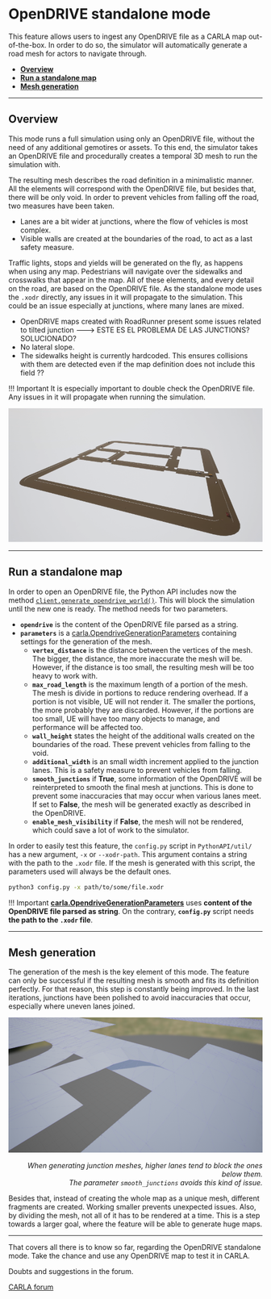 # OpenDRIVE standalone mode

This feature allows users to ingest any OpenDRIVE file as a CARLA map out-of-the-box. In order to do so, the simulator will automatically generate a road mesh for actors to navigate through.  

*   [__Overview__](#overview)  
*   [__Run a standalone map__](#run-a-standalone-map)  
*   [__Mesh generation__](#mesh-generation)  

---
## Overview

This mode runs a full simulation using only an OpenDRIVE file, without the need of any additional gemotires or assets. To this end, the simulator takes an OpenDRIVE file and procedurally creates a temporal 3D mesh to run the simulation with.  

The resulting mesh describes the road definition in a minimalistic manner. All the elements will correspond with the OpenDRIVE file, but besides that, there will be only void. In order to prevent vehicles from falling off the road, two measures have been taken. 

*   Lanes are a bit wider at junctions, where the flow of vehicles is most complex.  
*   Visible walls are created at the boundaries of the road, to act as a last safety measure. 

Traffic lights, stops and yields will be generated on the fly, as happens when using any map. Pedestrians will navigate over the sidewalks and crosswalks that appear in the map. All of these elements, and every detail on the road, are based on the OpenDRIVE file. As the standalone mode uses the `.xodr` directly, any issues in it will propagate to the simulation. This could be an issue especially at junctions, where many lanes are mixed.

*   OpenDRIVE maps created with RoadRunner present some issues related to tilted junction  ---> ESTE ES EL PROBLEMA DE LAS JUNCTIONS? SOLUCIONADO? 
*   No lateral slope. 
*   The sidewalks height is currently hardcoded. This ensures collisions with them are detected even if the map definition does not include this field ??

!!! Important
    It is especially important to double check the OpenDRIVE file. Any issues in it will propagate when running the simulation.

![opendrive_standalone](img/opendrive_standalone.png)

---
## Run a standalone map

In order to open an OpenDRIVE file, the Python API includes now the method [`client.generate_opendrive_world()`](python_api.md#carla.Client.generate_opendrive_world). This will block the simulation until the new one is ready. The method needs for two parameters.  

*   __`opendrive`__ is the content of the OpenDRIVE file parsed as a string.  
*   __`parameters`__ is a [carla.OpendriveGenerationParameters](python_api.md#carla.OpendriveGenerationParameters) containing settings for the generation of the mesh. 
	*   __`vertex_distance`__ is the distance between the vertices of the mesh. The bigger, the distance, the more inaccurate the mesh will be. However, if the distance is too small, the resulting mesh will be too heavy to work with.  
	*   __`max_road_length`__ is the maximum length of a portion of the mesh. The mesh is divide in portions to reduce rendering overhead. If a portion is not visible, UE will not render it. The smaller the portions, the more probably they are discarded. However, if the portions are too small, UE will have too many objects to manage, and performance will be affected too.  
	*   __`wall_height`__ states the height of the additional walls created on the boundaries of the road. These prevent vehicles from falling to the void.  
	*   __`additional_width`__ is an small width increment applied to the junction lanes. This is a safety measure to prevent vehicles from falling.  
	*   __`smooth_junctions`__ if __True__, some information of the OpenDRIVE will be reinterpreted to smooth the final mesh at junctions. This is done to prevent some inaccuracies that may occur when various lanes meet. If set to __False__, the mesh will be generated exactly as described in the OpenDRIVE.  
	*   __`enable_mesh_visibility`__ if __False__, the mesh will not be rendered, which could save a lot of work to the simulator.  


In order to easily test this feature, the `config.py` script in `PythonAPI/util/` has a new argument, `-x` or `--xodr-path`. This argument contains a string with the path to the `.xodr` file. If the mesh is generated with this script, the parameters used will always be the default ones. 
```sh
python3 config.py -x path/to/some/file.xodr
```

!!! Important
    __[carla.OpendriveGenerationParameters](python_api.md#carla.OpendriveGenerationParameters)__ uses __content of the OpenDRIVE file parsed as string__. On the contrary, __`config.py`__ script needs __the path to the `.xodr` file__.

---
## Mesh generation

The generation of the mesh is the key element of this mode. The feature can only be successful if the resulting mesh is smooth and fits its definition perfectly. For that reason, this step is constantly being improved. In the last iterations, junctions have been polished to avoid inaccuracies that occur, especially where uneven lanes joined.  

![opendrive_meshissue](img/opendrive_meshissue.png)
<div style="text-align: right"><i>When generating junction meshes, higher lanes tend to block the ones below them. <br>The parameter <code>smooth_junctions</code> avoids this kind of issue.</i></div>

Besides that, instead of creating the whole map as a unique mesh, different fragments are created. Working smaller prevents unexpected issues. Also, by dividing the mesh, not all of it has to be rendered at a time. This is a step towards a larger goal, where the feature will be able to generate huge maps.


---

That covers all there is to know so far, regarding the OpenDRIVE standalone mode. Take the chance and use any OpenDRIVE map to test it in CARLA.  

Doubts and suggestions in the forum. 

<div class="build-buttons">
<p>
<a href="https://forum.carla.org/" target="_blank" class="btn btn-neutral" title="Go to the CARLA forum">
CARLA forum</a>
</p>
</div>
